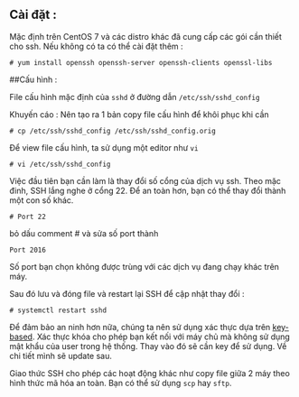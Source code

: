 ## Cài đặt :
Mặc định trên CentOS 7 và các distro khác đã cung cấp các gói cần thiết cho ssh. Nếu không có ta có thể cài đặt thêm :

	# yum install openssh openssh-server openssh-clients openssl-libs

##Cấu hình : 

File cấu hình mặc định của `sshd` ở đường dẫn `/etc/ssh/sshd_config`

Khuyến cáo : Nên tạo ra 1 bản copy file cấu hình để khôi phục khi cần 

	# cp /etc/ssh/sshd_config /etc/ssh/sshd_config.orig

Để view file cấu hình, ta sử dụng một editor như `vi`

	# vi /etc/ssh/sshd_config
	
Việc đầu tiên bạn cần làm là thay đổi số cổng của dịch vụ ssh. Theo mặc đinh, SSH lắng nghe ở cổng 22. Để an toàn hơn, bạn có thể thay đổi thành một con số khác. 

	# Port 22 
	
bỏ dấu comment # và sửa số port thành 

	Port 2016

Số port bạn chọn không được trùng với các dịch vụ đang chạy khác trên máy. 

Sau đó lưu và đóng file và restart lại SSH để cập nhật thay đổi :

	# systemctl restart sshd
	
Để đảm bảo an ninh hơn nữa, chúng ta nên sử dụng xác thực dựa trên [key-based](#). Xác thực khóa cho phép bạn kết nối với máy chủ mà không sử dụng mật khẩu của user trong hệ thống. Thay vào đó sẽ cần key để sử dụng. Về chi tiết mình sẽ update sau.

Giao thức SSH cho phép các hoạt động khác như copy file giữa 2 máy theo hình thức mã hóa an toàn. Bạn có thể sử dụng `scp` hay `sftp`.